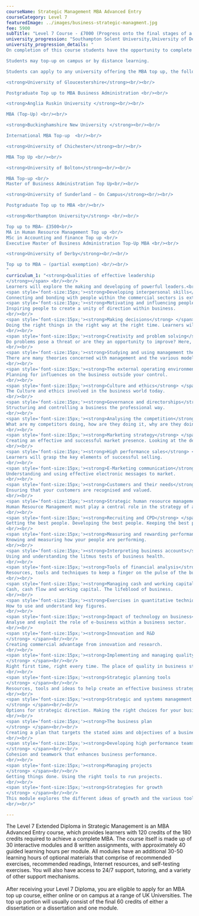 ```yaml
---
courseName: Strategic Management MBA Advanced Entry
courseCategory: Level 7
featuredImage: ../images/business-strategic-managment.jpg
fee: 5900
subTitle: "Level 7 Course - £7000 (Progress onto the final stages of a University MBA)"
university_progression: "Southampton Solent University,University of Derby,University of Lincoln,University of Central Lancashire (UCLan)"
university_progression_details: "
On completion of this course students have the opportunity to complete an MBA programme from a range of UK universities. The top up programme can be studied online or on campus. The MBA top up comprises the final 60 credits which consists of either a dissertation or a dissertation and one module.

Students may top-up on campus or by distance learning.

Students can apply to any university offering the MBA top up, the following universities run Top Up programmes by DISTANCE LEARNING:<br/><br/>

<strong>University of Gloucestershire</strong><br/><br/>

Postgraduate Top up to MBA Business Administration <br/><br/>

<strong>Anglia Ruskin University </strong><br/><br/>

MBA (Top-Up) <br/><br/>

<strong>Buckinghamshire New University </strong><br/><br/>

International MBA Top-up  <br/><br/>

<strong>University of Chichester</strong><br/><br/>

MBA Top Up <br/><br/>

<strong>University of Bolton</strong><br/><br/>

MBA Top-up <br/>
Master of Business Administration Top Up<br/><br/>

<strong>University of Sunderland – On Campus</strong><br/><br/>

Postgraduate Top up to MBA <br/><br/>

<strong>Northampton University</strong> <br/><br/>

Top up to MBA– £3500<br/>
MA in Human Resource Management Top up <br/>
MSc in Accounting and finance Top up <br/>
Executive Master of Business Administration Top-Up MBA <br/><br/>

<strong>University of Derby</strong><br/><br/>

Top up to MBA – (partial exemption) <br/><br/>
"
curriculum_1: "<strong>Qualities of effective leadership
</strong></span> <br/><br/>
Learners will explore the making and developing of powerful leaders.<br/><br/>
<span style='font-size:15px;'><strong>Developing interpersonal skills</strong> </span> <br/><br/>
Connecting and bonding with people within the commercial sectors is extremely important for good business. This module trains learners in skills to improve and enhance communication techniques to create strong bonds.<br/><br/>
<span style='font-size:15px;'><strong>Motivating and influencing people</strong> </span><br/><br/>
Inspiring people to create a unity of direction within business.
<br/><br/>
<span style='font-size:15px;'><strong>Making decisions</strong> </span><br/><br/>
Doing the right things in the right way at the right time. Learners will look at the process of making a good decision.
<br/><br/>
<span style='font-size:15px;'><strong>Creativity and problem solving</strong> </span><br/><br/>
Do problems pose a threat or are they an opportunity to improve? Here, learners will figure out how to turn a problem into an advantage.
<br/><br/>
<span style='font-size:15px;'><strong>Studying and using management theories</strong> </span><br/><br/>
There are many theories concerned with management and the various models developed from these theories. This module looks over these theories with real life examples.
<br/><br/>
<span style='font-size:15px;'><strong>The external operating environment of business</strong> </span><br/><br/>
Planning for influences on the business outside your control.
<br/><br/>
<span style='font-size:15px;'><strong>Culture and ethics</strong> </span><br/><br/>
The Culture and ethics involved in the business world today.
<br/><br/>
<span style='font-size:15px;'><strong>Governance and directorships</strong> </span><br/><br/>
Structuring and controlling a business the professional way.
<br/><br/>
<span style='font-size:15px;'><strong>Analysing the competition</strong> </span><br/><br/>
What are my competitors doing, how are they doing it, why are they doing it? Reviewing and analysing competitor actions to enhance managerial roles.
<br/><br/>
<span style='font-size:15px;'><strong>Marketing strategy</strong> </span><br/><br/>
Creating an effective and successful market presence. Looking at the development of marketing strategies to create successful marketing campaigns.
<br/><br/>
<span style='font-size:15px;'><strong>High performance sales</strong> </span><br/><br/>
Learners will grasp the key elements of successful selling.
<br/><br/>
<span style='font-size:15px;'><strong>E-Marketing communication</strong> </span><br/><br/>
Understanding and using effective electronic messages to market.
<br/><br/>
<span style='font-size:15px;'><strong>Customers and their needs</strong> </span><br/><br/>
Ensuring that your customers are recognised and valued.
<br/><br/>
<span style='font-size:15px;'><strong>Strategic human resource management</strong> </span><br/><br/>
Human Resource Management must play a central role in the strategy of any organization. It is concerned with people as an asset of the business.
<br/><br/>
<span style='font-size:15px;'><strong>Recruiting and CPD</strong> </span><br/><br/>
Getting the best people. Developing the best people. Keeping the best people.
<br/><br/>
<span style='font-size:15px;'><strong>Measuring and rewarding performance</strong> </span><br/><br/>
Knowing and measuring how your people are performing.
<br/><br/>
<span style='font-size:15px;'><strong>Interpreting business accounts</strong> </span><br/><br/>
Using and understanding the litmus tests of business health.
<br/><br/>
<span style='font-size:15px;'><strong>Tools of financial analysis</strong> </span><br/><br/>
Resources, tools and techniques to keep a finger on the pulse of the business.
<br/><br/>
<span style='font-size:15px;'><strong>Managing cash and working capital</strong> </span><br/><br/>
Cash, cash flow and working capital. The lifeblood of business.
<br/><br/>
<span style='font-size:15px;'><strong>Exercises in quantitative techniques</strong> </span><br/><br/>
How to use and understand key figures.
<br/><br/>
<span style='font-size:15px;'><strong>Impact of technology on business</strong> </span><br/><br/>
Analyse and exploit the role of e-business within a business sector.
<br/><br/>
<span style='font-size:15px;'><strong>Innovation and R&D
</strong> </span><br/><br/>
Creating commercial advantage from innovation and research.
<br/><br/>
<span style='font-size:15px;'><strong>Implementing and managing quality systems
</strong> </span><br/><br/>
Right first time, right every time. The place of quality in business strategy.
<br/><br/>
<span style='font-size:15px;'><strong>Strategic planning tools
</strong> </span><br/><br/>
Resources, tools and ideas to help create an effective business strategy.
<br/><br/>
<span style='font-size:15px;'><strong>Strategic and systems management
</strong> </span><br/><br/>
Options for strategic direction. Making the right choices for your business.
<br/><br/>
<span style='font-size:15px;'><strong>The business plan
</strong> </span><br/><br/>
Creating a plan that targets the stated aims and objectives of a business.
<br/><br/>
<span style='font-size:15px;'><strong>Developing high performance teams
</strong> </span><br/><br/>
Cohesion and teamwork that enhances business performance.
<br/><br/>
<span style='font-size:15px;'><strong>Managing projects
</strong> </span><br/><br/>
Getting things done. Using the right tools to run projects.
<br/><br/>
<span style='font-size:15px;'><strong>Strategies for growth
</strong> </span><br/><br/>
This module explores the different ideas of growth and the various tools, measures and controls at a managers disposal in planning for growth.
<br/><br/>"

---
```

The Level 7 Extended Diploma in Strategic Management is an MBA Advanced Entry course, which provides learners with 120 credits of the 180 credits required to achieve a complete MBA. The course itself is made up of 30 interactive modules and 8 written assignments, with approximately 40 guided learning hours per module. All modules have an additional 30-50 learning hours of optional materials that comprise of recommended exercises, recommended readings, Internet resources, and self-testing exercises. You will also have access to 24/7 support, tutoring, and a variety of other support mechanisms.
<br/><br/>
After receiving your Level 7 Diploma, you are eligible to apply for an MBA top up course, either online or on campus at a range of UK Universities. The top up portion will usually consist of the final 60 credits of either a dissertation or a dissertation and one module.